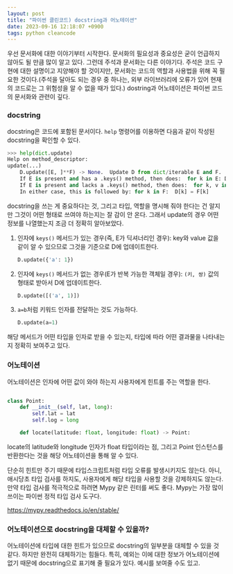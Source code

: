 ```yaml
---
layout: post
title: "파이썬 클린코드) docstring과 어노테이션"
date: 2023-09-16 12:18:07 +0900
tags: python cleancode
---
```


우선 문서화에 대한 이야기부터 시작한다. 문서화의 필요성과 중요성은 굳이 언급하지 않아도 될 만큼 많이 알고 있다. 그런데 주석과 문서화는 다른 이야기다. 주석은 코드 구현에 대한 설명이고 지양해야 할 것이지만, 문서화는 코드의 역할과 사용법을 위해 꼭 필요한 것이다.(주석을 달아도 되는 경우 중 하나는, 외부 라이브러리에 오류가 있어 현재의 코드로는 그 위험성을 알 수 없을 때가 있다.) dostring과 어노테이션은 파이썬 코드의 문서화와 관련이 깊다.

### docstring

docstring은 코드에 포함된 문서이다. `help` 명령어를 이용하면 다음과 같이 작성된 docstring을 확인할 수 있다.

```python
>>> help(dict.update)
Help on method_descriptor:
update(...)
    D.update([E, ]**F) -> None.  Update D from dict/iterable E and F.
    If E is present and has a .keys() method, then does:  for k in E: D[k] = E[k]
    If E is present and lacks a .keys() method, then does:  for k, v in E: D[k] = v
    In either case, this is followed by: for k in F:  D[k] = F[k]

```

docstring을 쓰는 게 중요하다는 것, 그리고 타입, 역할을 명시해 줘야 한다는 건 알지만 그것이 어떤 형태로 쓰여야 하는지는 잘 감이 안 온다.
그래서 update의 경우 어떤 정보를 나열했는지 조금 더 정확히 알아보았다.

1. 인자에 `keys()` 메서드가 있는 경우(즉, E가 딕셔너리인 경우): key와 value 값을 같이 알 수 있으므로 그것을 기준으로 D에 업데이트한다.
   ```python
   D.update({'a': 1})
   ```
2. 인자에 `keys()` 메서드가 없는 경우(E가 반복 가능한 객체일 경우): `(키, 쌍)` 값의 형태로 받아서 D에 업데이트한다.
   ```python
   D.update([('a', 1)])
   ```
3. `a=b`처럼 키워드 인자를 전달하는 것도 가능하다.
   ```python
   D.update(a=1)
   ```

해당 메서드가 어떤 타입을 인자로 받을 수 있는지, 타입에 따라 어떤 결과물을 나타내는지 정확히 보여주고 있다.

### 어노테이션

어노테이션은 인자에 어떤 값이 와야 하는지 사용자에게 힌트를 주는 역할을 한다.

```python

class Point:
    def __init__(self, lat, long):
        self.lat = lat
        self.log = long

    def locate(latitude: float, longitude: float) -> Point:

```

locate의 latitude와 longitude 인자가 float 타입이라는 점, 그리고 Point 인스턴스를 반환한다는 것을 해당 어노테이션을 통해 알 수 있다.

단순히 힌트만 주기 때문에 타입스크립트처럼 타입 오류를 발생시키지도 않는다. 아니, 애시당초 타입 검사를 하지도, 사용자에게 해당 타입을 사용할 것을 강제하지도 않는다.
만약 타입 검사를 적극적으로 하려면 Mypy 같은 린터를 써도 좋다. Mypy는 가장 많이 쓰이는 파이썬 정적 타입 검사 도구다.

https://mypy.readthedocs.io/en/stable/

### 어노테이션으로 docstring을 대체할 수 있을까?

어노테이션에 타입에 대한 힌트가 있으므로 docstring의 일부분을 대체할 수 있을 것 같다. 하지만 완전히 대체하기는 힘들다.
특히, 예외는 이에 대한 정보가 어노테이션에 없기 때문에 docstring으로 표기해 줄 필요가 있다. 예시를 보여줄 수도 있고.
